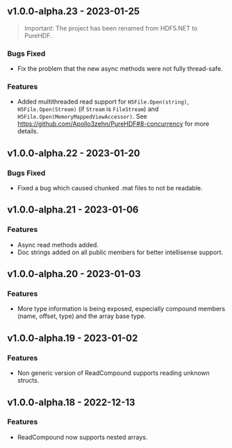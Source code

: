 ## v1.0.0-alpha.23 - 2023-01-25

> Important: The project has been renamed from HDF5.NET to PureHDF.

### Bugs Fixed
- Fix the problem that the new async methods were not fully thread-safe.

### Features
- Added multithreaded read support for `H5File.Open(string)`, `H5File.Open(Stream)` (if `Stream` is `FileStream`) and `H5File.Open(MemoryMappedViewAccessor)`. See https://github.com/Apollo3zehn/PureHDF#8-concurrency for more details.

## v1.0.0-alpha.22 - 2023-01-20

### Bugs Fixed
- Fixed a bug which caused chunked .mat files to not be readable.

## v1.0.0-alpha.21 - 2023-01-06

### Features
- Async read methods added.
- Doc strings added on all public members for better intellisense support.

## v1.0.0-alpha.20 - 2023-01-03

### Features
- More type information is being exposed, especially compound members (name, offset, type) and the array base type.

## v1.0.0-alpha.19 - 2023-01-02

### Features
- Non generic version of ReadCompound supports reading unknown structs.

## v1.0.0-alpha.18 - 2022-12-13

### Features
- ReadCompound now supports nested arrays.
